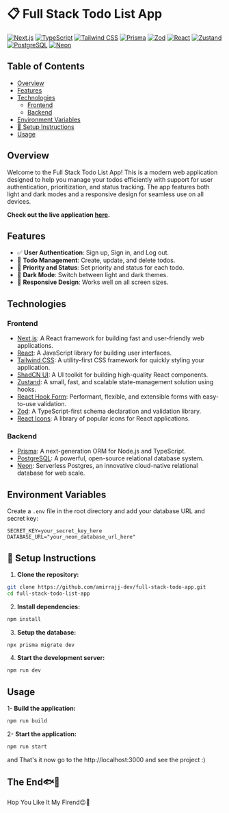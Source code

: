 # 📋 Full Stack Todo List App

[![Next.js](https://img.shields.io/badge/Next.js-000000?style=for-the-badge&logo=next.js&logoColor=white)](https://nextjs.org/) 
[![TypeScript](https://img.shields.io/badge/TypeScript-007ACC?style=for-the-badge&logo=typescript&logoColor=white)](https://www.typescriptlang.org/)
[![Tailwind CSS](https://img.shields.io/badge/Tailwind_CSS-38B2AC?style=for-the-badge&logo=tailwind-css&logoColor=white)](https://tailwindcss.com/)
[![Prisma](https://img.shields.io/badge/Prisma-3982CE?style=for-the-badge&logo=prisma&logoColor=white)](https://www.prisma.io/)
[![Zod](https://img.shields.io/badge/Zod-57ABF8?style=for-the-badge&logo=zod&logoColor=white)](https://github.com/colinhacks/zod)
[![React](https://img.shields.io/badge/React-61DAFB?style=for-the-badge&logo=react&logoColor=black)](https://reactjs.org/)
[![Zustand](https://img.shields.io/badge/Zustand-36445A?style=for-the-badge&logo=zustand&logoColor=white)](https://github.com/pmndrs/zustand)
[![PostgreSQL](https://img.shields.io/badge/PostgreSQL-316192?style=for-the-badge&logo=postgresql&logoColor=white)](https://www.postgresql.org/)
[![Neon](https://img.shields.io/badge/Neon-00BFFF?style=for-the-badge&logo=neon&logoColor=white)](https://neon.tech/)

## Table of Contents
- [Overview](#overview)
- [Features](#features)
- [Technologies](#technologies)
  - [Frontend](#frontend)
  - [Backend](#backend)
- [Environment Variables](#environment-variables)
- [🚀 Setup Instructions](#-setup-instructions)
- [Usage](#usage)

## Overview

Welcome to the Full Stack Todo List App! This is a modern web application designed to help you manage your todos efficiently with support for user authentication, prioritization, and status tracking. The app features both light and dark modes and a responsive design for seamless use on all devices.

**Check out the live application [here](https://full-stack-todo-app-beta.vercel.app/).**

## Features

- ✅ **User Authentication**: Sign up, Sign in, and Log out.
- 📝 **Todo Management**: Create, update, and delete todos.
- 🎯 **Priority and Status**: Set priority and status for each todo.
- 🌙 **Dark Mode**: Switch between light and dark themes.
- 📱 **Responsive Design**: Works well on all screen sizes.

## Technologies

### Frontend

- [Next.js](https://nextjs.org/): A React framework for building fast and user-friendly web applications.
- [React](https://reactjs.org/): A JavaScript library for building user interfaces.
- [Tailwind CSS](https://tailwindcss.com/): A utility-first CSS framework for quickly styling your application.
- [ShadCN UI](https://shadcn.dev/): A UI toolkit for building high-quality React components.
- [Zustand](https://github.com/pmndrs/zustand): A small, fast, and scalable state-management solution using hooks.
- [React Hook Form](https://react-hook-form.com/): Performant, flexible, and extensible forms with easy-to-use validation.
- [Zod](https://github.com/colinhacks/zod): A TypeScript-first schema declaration and validation library.
- [React Icons](https://react-icons.github.io/react-icons/): A library of popular icons for React applications.

### Backend

- [Prisma](https://www.prisma.io/): A next-generation ORM for Node.js and TypeScript.
- [PostgreSQL](https://www.postgresql.org/): A powerful, open-source relational database system.
- [Neon](https://neon.tech/): Serverless Postgres, an innovative cloud-native relational database for web scale.

## Environment Variables

Create a `.env` file in the root directory and add your database URL and secret key:

```env
SECRET_KEY=your_secret_key_here
DATABASE_URL="your_neon_database_url_here"
```

## 🚀 Setup Instructions

1. **Clone the repository:**
```sh
git clone https://github.com/amirrajj-dev/full-stack-todo-app.git
cd full-stack-todo-list-app
```

2. **Install dependencies:**
```sh
npm install
```

3. **Setup the database:**
```sh
npx prisma migrate dev
```

4. **Start the development server:**
```sh
npm run dev
```

## Usage

1- **Build the application:**
```sh
npm run build 
```

2- **Start the application:**
```sh
npm run start
```

and That's it now go to the http://localhost:3000 and see the project :) 

## The End🐟💙

Hop You Like It My Firend😉💙
